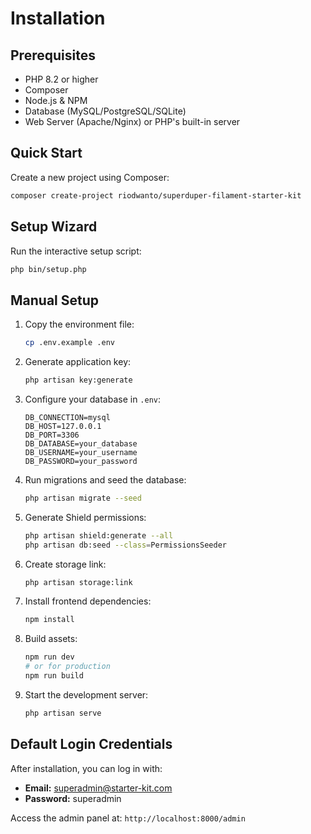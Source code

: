 # Installation

## Prerequisites

- PHP 8.2 or higher
- Composer
- Node.js & NPM
- Database (MySQL/PostgreSQL/SQLite)
- Web Server (Apache/Nginx) or PHP's built-in server

## Quick Start

Create a new project using Composer:

```bash
composer create-project riodwanto/superduper-filament-starter-kit
```

## Setup Wizard

Run the interactive setup script:

```bash
php bin/setup.php
```

## Manual Setup

1. Copy the environment file:
   ```bash
   cp .env.example .env
   ```

2. Generate application key:
   ```bash
   php artisan key:generate
   ```

3. Configure your database in `.env`:
   ```env
   DB_CONNECTION=mysql
   DB_HOST=127.0.0.1
   DB_PORT=3306
   DB_DATABASE=your_database
   DB_USERNAME=your_username
   DB_PASSWORD=your_password
   ```

4. Run migrations and seed the database:
   ```bash
   php artisan migrate --seed
   ```

5. Generate Shield permissions:
   ```bash
   php artisan shield:generate --all
   php artisan db:seed --class=PermissionsSeeder
   ```

6. Create storage link:
   ```bash
   php artisan storage:link
   ```

7. Install frontend dependencies:
   ```bash
   npm install
   ```

8. Build assets:
   ```bash
   npm run dev
   # or for production
   npm run build
   ```

9. Start the development server:
   ```bash
   php artisan serve
   ```

## Default Login Credentials

After installation, you can log in with:

- **Email:** superadmin@starter-kit.com
- **Password:** superadmin

Access the admin panel at: `http://localhost:8000/admin`
